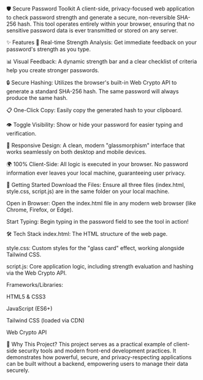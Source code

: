 🛡️ Secure Password Toolkit
A client-side, privacy-focused web application to check password strength and generate a secure, non-reversible SHA-256 hash. This tool operates entirely within your browser, ensuring that no sensitive password data is ever transmitted or stored on any server.

✨ Features
🚀 Real-time Strength Analysis: Get immediate feedback on your password's strength as you type.

📊 Visual Feedback: A dynamic strength bar and a clear checklist of criteria help you create stronger passwords.

🔒 Secure Hashing: Utilizes the browser's built-in Web Crypto API to generate a standard SHA-256 hash. The same password will always produce the same hash.

📋 One-Click Copy: Easily copy the generated hash to your clipboard.

👁️ Toggle Visibility: Show or hide your password for easier typing and verification.

📱 Responsive Design: A clean, modern "glassmorphism" interface that works seamlessly on both desktop and mobile devices.

🌍 100% Client-Side: All logic is executed in your browser. No password information ever leaves your local machine, guaranteeing user privacy.

🚀 Getting Started
Download the Files: Ensure all three files (index.html, style.css, script.js) are in the same folder on your local machine.

Open in Browser: Open the index.html file in any modern web browser (like Chrome, Firefox, or Edge).

Start Typing: Begin typing in the password field to see the tool in action!

🛠️ Tech Stack
index.html: The HTML structure of the web page.

style.css: Custom styles for the "glass card" effect, working alongside Tailwind CSS.

script.js: Core application logic, including strength evaluation and hashing via the Web Crypto API.

Frameworks/Libraries:

HTML5 & CSS3

JavaScript (ES6+)

Tailwind CSS (loaded via CDN)

Web Crypto API

🎯 Why This Project?
This project serves as a practical example of client-side security tools and modern front-end development practices. It demonstrates how powerful, secure, and privacy-respecting applications can be built without a backend, empowering users to manage their data securely.
